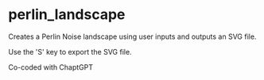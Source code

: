 # perlin_landscape
Creates a Perlin Noise landscape using user inputs and outputs an SVG file.

Use the 'S' key to export the SVG file.

Co-coded with ChaptGPT
